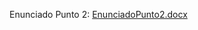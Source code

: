 Enunciado Punto 2:
[EnunciadoPunto2.docx](https://github.com/user-attachments/files/18069797/EnunciadoPunto2.docx)
